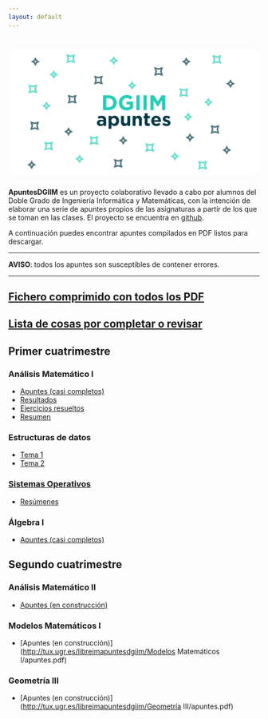 ```yaml
---
layout: default
---
```


# ![apuntes](resources/hero.png)

**ApuntesDGIIM** es un proyecto colaborativo llevado a cabo por alumnos del Doble Grado de Ingeniería Informática y Matemáticas, con la intención de elaborar una serie de apuntes propios de las asignaturas a partir de los que se toman en las clases. El proyecto se encuentra en [github](https://github.com/libreim/apuntesDGIIM).

A continuación puedes encontrar apuntes compilados en PDF listos para descargar.

---

**AVISO**: todos los apuntes son susceptibles de contener errores.

---

## [Fichero comprimido con todos los PDF](http://tux.ugr.es/libreimapuntesdgiim/apuntes.tar.gz)

## [Lista de cosas por completar o revisar](http://tux.ugr.es/libreimapuntesdgiim/todo.pdf)

## Primer cuatrimestre

### Análisis Matemático I
* [Apuntes (casi completos)](http://tux.ugr.es/libreimapuntesdgiim/An%C3%A1lisis%20Matem%C3%A1tico%20I/apuntes.pdf)
* [Resultados](http://tux.ugr.es/libreimapuntesdgiim/An%C3%A1lisis%20Matem%C3%A1tico%20I/resultados.pdf)
* [Ejercicios resueltos](http://tux.ugr.es/libreimapuntesdgiim/An%C3%A1lisis%20Matem%C3%A1tico%20I/ejercicios.pdf)
* [Resumen](http://tux.ugr.es/libreimapuntesdgiim/An%C3%A1lisis%20Matem%C3%A1tico%20I/Resumen.pdf)

### Estructuras de datos
* [Tema 1](http://tux.ugr.es/libreimapuntesdgiim/Estructura%20de%20datos/Tema1.pdf)
* [Tema 2](http://tux.ugr.es/libreimapuntesdgiim/Estructura%20de%20datos/Tema2.pdf)

### [Sistemas Operativos](http://tux.ugr.es/libreimapuntesdgiim/.out/Sistemas%20Operativos)
* [Resúmenes](http://tux.ugr.es/libreimapuntesdgiim/Sistemas%20Operativos/Resúmenes)

### Álgebra I
* [Apuntes (casi completos)](http://tux.ugr.es/libreimapuntesdgiim/%C3%81lgebra%20I/tema1.pdf)

## Segundo cuatrimestre

### Análisis Matemático II
* [Apuntes (en construcción)](http://tux.ugr.es/libreimapuntesdgiim/An%C3%A1lisis%20Matem%C3%A1tico%20II/apuntes.pdf)

### Modelos Matemáticos I
* [Apuntes (en construcción)](http://tux.ugr.es/libreimapuntesdgiim/Modelos Matemáticos I/apuntes.pdf)

### Geometría III
* [Apuntes (en construcción)](http://tux.ugr.es/libreimapuntesdgiim/Geometría III/apuntes.pdf)
